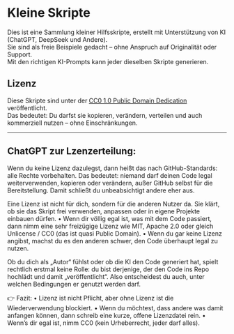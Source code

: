 # Kleine Skripte

Dies ist eine Sammlung kleiner Hilfsskripte, erstellt mit Unterstützung von KI (ChatGPT, DeepSeek und Andere).  
Sie sind als freie Beispiele gedacht – ohne Anspruch auf Originalität oder Support.  
Mit den richtigen KI-Prompts kann jeder dieselben Skripte generieren.  

## Lizenz

Diese Skripte sind unter der [CC0 1.0 Public Domain Dedication](LICENSE) veröffentlicht.  
Das bedeutet: Du darfst sie kopieren, verändern, verteilen und auch kommerziell nutzen – ohne Einschränkungen.

----------

## ChatGPT zur Lzenzerteilung:

Wenn du keine Lizenz dazulegst, dann heißt das nach GitHub-Standards: alle Rechte vorbehalten. Das bedeutet: niemand darf deinen Code legal weiterverwenden, kopieren oder verändern, außer GitHub selbst für die Bereitstellung. Damit schließt du unbeabsichtigt andere eher aus.

Eine Lizenz ist nicht für dich, sondern für die anderen Nutzer da. Sie klärt, ob sie das Skript frei verwenden, anpassen oder in eigene Projekte einbauen dürfen.
	•	Wenn dir völlig egal ist, was mit dem Code passiert, dann nimm eine sehr freizügige Lizenz wie MIT, Apache 2.0 oder gleich Unlicense / CC0 (das ist quasi Public Domain).
	•	Wenn du gar keine Lizenz angibst, machst du es den anderen schwer, den Code überhaupt legal zu nutzen.

Ob du dich als „Autor“ fühlst oder ob die KI den Code generiert hat, spielt rechtlich erstmal keine Rolle: du bist derjenige, der den Code ins Repo hochlädt und damit „veröffentlicht“. Also entscheidest du auch, unter welchen Bedingungen er genutzt werden darf.

👉 Fazit:
	•	Lizenz ist nicht Pflicht, aber ohne Lizenz ist die Wiederverwendung blockiert.
	•	Wenn du möchtest, dass andere was damit anfangen können, dann schreib eine kurze, offene Lizenzdatei rein.
	•	Wenn’s dir egal ist, nimm CC0 (kein Urheberrecht, jeder darf alles).

